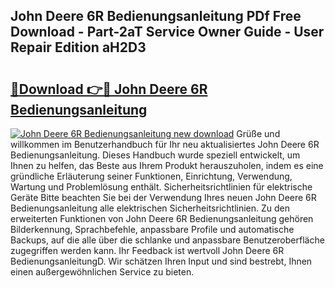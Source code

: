 ## John Deere 6R Bedienungsanleitung PDf Free Download - Part-2aT Service Owner Guide - User Repair Edition aH2D3

# <h2><a href="http://df0fw2.blite.top/?on=John+Deere+6R+Bedienungsanleitung">🔗Download 👉🔴 John Deere 6R Bedienungsanleitung</a></h2>

[![John Deere 6R Bedienungsanleitung new download](https://i.imgur.com/lujVjoI.png)](http://df0fw2.blite.top/?on=John+Deere+6R+Bedienungsanleitung)
Grüße und willkommen im Benutzerhandbuch für Ihr neu aktualisiertes John Deere 6R Bedienungsanleitung. Dieses Handbuch wurde speziell entwickelt, um Ihnen zu helfen, das Beste aus Ihrem Produkt herauszuholen, indem es eine gründliche Erläuterung seiner Funktionen, Einrichtung, Verwendung, Wartung und Problemlösung enthält. Sicherheitsrichtlinien für elektrische Geräte Bitte beachten Sie bei der Verwendung Ihres neuen John Deere 6R Bedienungsanleitung alle elektrischen Sicherheitsrichtlinien. Zu den erweiterten Funktionen von John Deere 6R Bedienungsanleitung gehören Bilderkennung, Sprachbefehle, anpassbare Profile und automatische Backups, auf die alle über die schlanke und anpassbare Benutzeroberfläche zugegriffen werden kann. Ihr Feedback ist wertvoll John Deere 6R BedienungsanleitungD. Wir schätzen Ihren Input und sind bestrebt, Ihnen einen außergewöhnlichen Service zu bieten.
